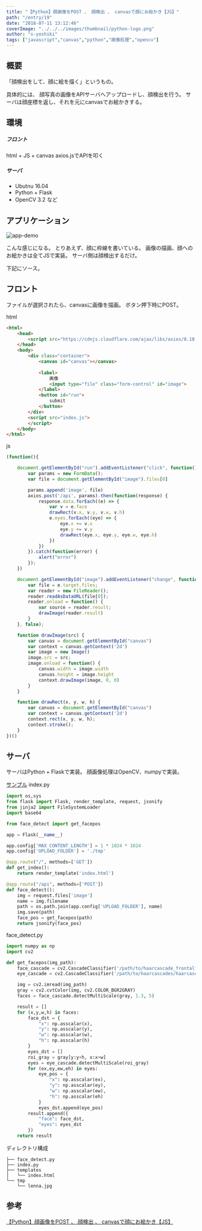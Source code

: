 ```yaml
---
title: "【Python】顔画像をPOST 、 顔検出 、 canvasで顔にお絵かき【JS】"
path: "/entry/19"
date: "2018-07-11 13:12:46"
coverImage: "../../../images/thumbnail/python-logo.png"
author: "s-yoshiki"
tags: ["javascript","canvas","python","画像処理","opencv"]
---
```


## 概要

「顔検出をして、顔に絵を描く」というもの。

具体的には、
顔写真の画像をAPIサーバへアップロードし、顔検出を行う。
サーバは顔座標を返し、それを元にcanvasでお絵かきする。

## 環境

##### フロント

html + JS + canvas
axios.jsでAPIを叩く

##### サーバ

- Ubutnu 16.04
- Python + Flask
- OpenCV 3.2
など

## アプリケーション

![app-demo](./app-demo.png)

こんな感じになる。
とりあえず、顔に枠線を書いている。
画像の描画、顔へのお絵かきは全てJSで実装。
サーバ側は顔検出するだけ。

下記にソース。

## フロント

ファイルが選択されたら、canvasに画像を描画。
ボタン押下時にPOST。

html

```html
<html>
    <head>
        <script src="https://cdnjs.cloudflare.com/ajax/libs/axios/0.18.0/axios.js"></script>
    </head>
    <body>
        <div class="container">
            <canvas id="canvas"></canvas>
            
            <label>
                画像
                <input type="file" class="form-control" id="image">
            </label>
            <button id="run">
                submit
            </button>
        </div>
        <script src="index.js">
        </script>
    </body>
</html>
```

js

```js
(function(){

    document.getElementById("run").addEventListener("click", function(){
        var params = new FormData();
        var file = document.getElementById("image").files[0]

        params.append('image', file)
        axios.post('/api', params).then(function(response) {
            response.data.forEach((e) => {
                var v = e.face
                drawRect(v.x, v.y, v.w, v.h)
                e.eyes.forEach((eye) => {
                    eye.x += v.x
                    eye.y += v.y
                    drawRect(eye.x, eye.y, eye.w, eye.h)
                })
            })
        }).catch(function(error) {
            alert("error")
        });
    })

    document.getElementById("image").addEventListener("change", function(e) {
        var file = e.target.files;
        var reader = new FileReader();
        reader.readAsDataURL(file[0]);
        reader.onload = function() {
            var source = reader.result;
            drawImage(reader.result)
        }
    }, false);

    function drawImage(src) {
        var canvas = document.getElementById("canvas")
        var context = canvas.getContext('2d')
        var image = new Image()
        image.src = src;
        image.onload = function() {
            canvas.width = image.width
            canvas.height = image.height
            context.drawImage(image, 0, 0)
        }
    }

    function drawRect(x, y, w, h) {
        var canvas = document.getElementById("canvas")
        var context = canvas.getContext('2d')
        context.rect(x, y, w, h);
        context.stroke();
    }
})()

```

## サーバ

サーバはPython + Flaskで実装。
顔画像処理はOpenCV、numpyで実装。

<a href="https://docs.opencv.org/3.4/d7/d8b/tutorial_py_face_detection.html">サンプル</a>
index.py

```py
import os,sys
from flask import Flask, render_template, request, jsonify
from jinja2 import FileSystemLoader
import base64

from face_detect import get_facepos

app = Flask(__name__)

app.config['MAX_CONTENT_LENGTH'] = 1 * 1024 * 1024
app.config['UPLOAD_FOLDER'] = './tmp'

@app.route("/", methods=['GET'])
def get_index():
    return render_template('index.html')

@app.route("/api", methods=['POST'])
def face_detect():
    img = request.files['image']
    name = img.filename
    path = os.path.join(app.config['UPLOAD_FOLDER'], name)
    img.save(path)
    face_pos = get_facepos(path)
    return jsonify(face_pos)

```

face_detect.py

```py
import numpy as np
import cv2

def get_facepos(img_path):
    face_cascade = cv2.CascadeClassifier('/path/to/haarcascade_frontalface_default.xml')
    eye_cascade = cv2.CascadeClassifier('/path/to/haarcascades/haarcascade_eye_tree_eyeglasses.xml')

    img = cv2.imread(img_path)
    gray = cv2.cvtColor(img, cv2.COLOR_BGR2GRAY)
    faces = face_cascade.detectMultiScale(gray, 1.3, 5)

    result = []
    for (x,y,w,h) in faces:
        face_dst = {
            "x": np.asscalar(x),
            "y": np.asscalar(y),
            "w": np.asscalar(w),
            "h": np.asscalar(h)
        }
        eyes_dst = []
        roi_gray = gray[y:y+h, x:x+w]
        eyes = eye_cascade.detectMultiScale(roi_gray)
        for (ex,ey,ew,eh) in eyes:
            eye_pos = {
                "x": np.asscalar(ex),
                "y": np.asscalar(ey),
                "w": np.asscalar(ew),
                "h": np.asscalar(eh)
            }
            eyes_dst.append(eye_pos)
        result.append({
            "face": face_dst,
            "eyes": eyes_dst
        })
    return result

```

ディレクトリ構成

```/
├── face_detect.py
├── index.py
├── templates
│   └── index.html
└── tmp
    └── lenna.jpg 
```

## 参考

<a href="https://qiita.com/s-yoshiki/items/d4a460b2ab56e72220b9">【Python】顔画像をPOST 、 顔検出 、 canvasで顔にお絵かき【JS】</a>